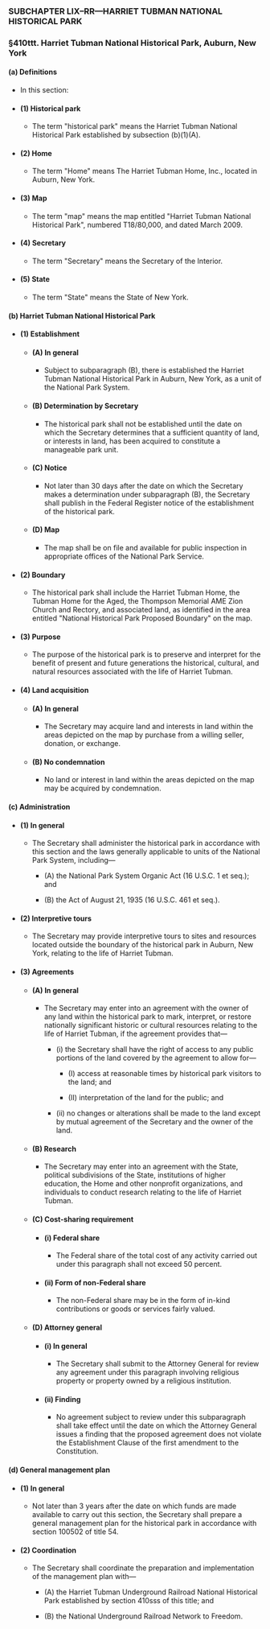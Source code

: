 ### SUBCHAPTER LIX–RR—HARRIET TUBMAN NATIONAL HISTORICAL PARK

### §410ttt. Harriet Tubman National Historical Park, Auburn, New York
#### (a) Definitions
* In this section:

* #### (1) Historical park
  * The term "historical park" means the Harriet Tubman National Historical Park established by subsection (b)(1)(A).

* #### (2) Home
  * The term "Home" means The Harriet Tubman Home, Inc., located in Auburn, New York.

* #### (3) Map
  * The term "map" means the map entitled "Harriet Tubman National Historical Park", numbered T18/80,000, and dated March 2009.

* #### (4) Secretary
  * The term "Secretary" means the Secretary of the Interior.

* #### (5) State
  * The term "State" means the State of New York.

#### (b) Harriet Tubman National Historical Park
* #### (1) Establishment
  * #### (A) In general
    * Subject to subparagraph (B), there is established the Harriet Tubman National Historical Park in Auburn, New York, as a unit of the National Park System.

  * #### (B) Determination by Secretary
    * The historical park shall not be established until the date on which the Secretary determines that a sufficient quantity of land, or interests in land, has been acquired to constitute a manageable park unit.

  * #### (C) Notice
    * Not later than 30 days after the date on which the Secretary makes a determination under subparagraph (B), the Secretary shall publish in the Federal Register notice of the establishment of the historical park.

  * #### (D) Map
    * The map shall be on file and available for public inspection in appropriate offices of the National Park Service.

* #### (2) Boundary
  * The historical park shall include the Harriet Tubman Home, the Tubman Home for the Aged, the Thompson Memorial AME Zion Church and Rectory, and associated land, as identified in the area entitled "National Historical Park Proposed Boundary" on the map.

* #### (3) Purpose
  * The purpose of the historical park is to preserve and interpret for the benefit of present and future generations the historical, cultural, and natural resources associated with the life of Harriet Tubman.

* #### (4) Land acquisition
  * #### (A) In general
    * The Secretary may acquire land and interests in land within the areas depicted on the map by purchase from a willing seller, donation, or exchange.

  * #### (B) No condemnation
    * No land or interest in land within the areas depicted on the map may be acquired by condemnation.

#### (c) Administration
* #### (1) In general
  * The Secretary shall administer the historical park in accordance with this section and the laws generally applicable to units of the National Park System, including—

    * (A) the National Park System Organic Act (16 U.S.C. 1 et seq.); and

    * (B) the Act of August 21, 1935 (16 U.S.C. 461 et seq.).

* #### (2) Interpretive tours
  * The Secretary may provide interpretive tours to sites and resources located outside the boundary of the historical park in Auburn, New York, relating to the life of Harriet Tubman.

* #### (3) Agreements
  * #### (A) In general
    * The Secretary may enter into an agreement with the owner of any land within the historical park to mark, interpret, or restore nationally significant historic or cultural resources relating to the life of Harriet Tubman, if the agreement provides that—

      * (i) the Secretary shall have the right of access to any public portions of the land covered by the agreement to allow for—

        * (I) access at reasonable times by historical park visitors to the land; and

        * (II) interpretation of the land for the public; and


      * (ii) no changes or alterations shall be made to the land except by mutual agreement of the Secretary and the owner of the land.

  * #### (B) Research
    * The Secretary may enter into an agreement with the State, political subdivisions of the State, institutions of higher education, the Home and other nonprofit organizations, and individuals to conduct research relating to the life of Harriet Tubman.

  * #### (C) Cost-sharing requirement
    * #### (i) Federal share
      * The Federal share of the total cost of any activity carried out under this paragraph shall not exceed 50 percent.

    * #### (ii) Form of non-Federal share
      * The non-Federal share may be in the form of in-kind contributions or goods or services fairly valued.

  * #### (D) Attorney general
    * #### (i) In general
      * The Secretary shall submit to the Attorney General for review any agreement under this paragraph involving religious property or property owned by a religious institution.

    * #### (ii) Finding
      * No agreement subject to review under this subparagraph shall take effect until the date on which the Attorney General issues a finding that the proposed agreement does not violate the Establishment Clause of the first amendment to the Constitution.

#### (d) General management plan
* #### (1) In general
  * Not later than 3 years after the date on which funds are made available to carry out this section, the Secretary shall prepare a general management plan for the historical park in accordance with section 100502 of title 54.

* #### (2) Coordination
  * The Secretary shall coordinate the preparation and implementation of the management plan with—

    * (A) the Harriet Tubman Underground Railroad National Historical Park established by section 410sss of this title; and

    * (B) the National Underground Railroad Network to Freedom.